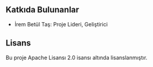 
## Katkıda Bulunanlar
- İrem Betül Taş: Proje Lideri, Geliştirici

## Lisans
Bu proje Apache Lisansı 2.0 isansı altında lisanslanmıştır.

